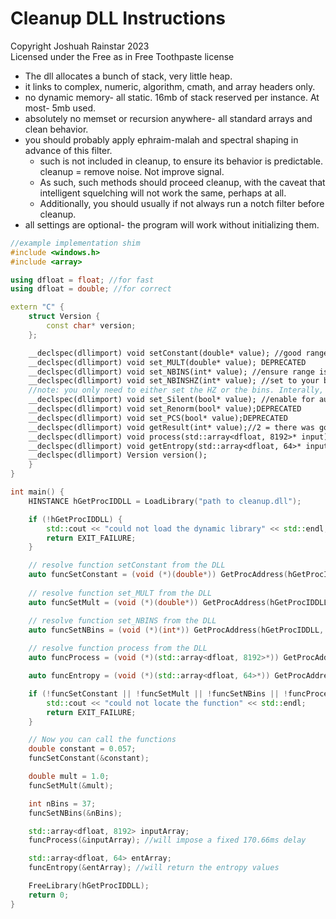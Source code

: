 # Cleanup DLL Instructions
Copyright Joshuah Rainstar 2023 \
Licensed under the Free as in Free Toothpaste license

- The dll allocates a bunch of stack, very little heap.
- it links to complex, numeric, algorithm, cmath, and array headers only. 
- no dynamic memory- all static. 16mb of stack reserved per instance. At most- 5mb used.
- absolutely no memset or recursion anywhere- all standard arrays and clean behavior.
- you should probably apply ephraim-malah and spectral shaping in advance of this filter.
    - such is not included in cleanup, to ensure its behavior is predictable. cleanup = remove noise. Not improve signal.
    - As such, such methods should proceed cleanup, with the caveat that intelligent squelching will not work the same, perhaps at all.
    - Additionally, you should usually if not always run a notch filter before cleanup.
- all settings are optional- the program will work without initializing them.

```cpp
//example implementation shim
#include <windows.h>
#include <array>

using dfloat = float; //for fast
using dfloat = double; //for correct

extern "C" {
    struct Version {
        const char* version;
    };

    __declspec(dllimport) void setConstant(double* value); //good range is between 0.045 and 0.085, defaults to 0.057, valid is 0.001 to 1
    __declspec(dllimport) void set_MULT(double* value); DEPRECATED
    __declspec(dllimport) void set_NBINS(int* value); //ensure range is between 5 and 257, defaults to 37
    __declspec(dllimport) void set_NBINSHZ(int* value); //set to your bandwidth in hz of what you're sending us
    //note: you only need to either set the HZ or the bins. Interally, bins is set based on Hz.
    __declspec(dllimport) void set_Silent(bool* value); //enable for auto-squelch, defaults to true
    __declspec(dllimport) void set_Renorm(bool* value);DEPRECATED
    __declspec(dllimport) void set_PCS(bool* value);DEPRECATED
    __declspec(dllimport) void getResult(int* value);//2 = there was good signal, 1 = first 384 samples were from previous frame overlap, 0 = nothing
    __declspec(dllimport) void process(std::array<dfloat, 8192>* input); //ensure sampling rate is 48k
    __declspec(dllimport) void getEntropy(std::array<dfloat, 64>* input); //get the current entropy samples
    __declspec(dllimport) Version version();
    }
}

int main() {
    HINSTANCE hGetProcIDDLL = LoadLibrary("path to cleanup.dll");

    if (!hGetProcIDDLL) {
        std::cout << "could not load the dynamic library" << std::endl;
        return EXIT_FAILURE;
    }

    // resolve function setConstant from the DLL
    auto funcSetConstant = (void (*)(double*)) GetProcAddress(hGetProcIDDLL, "setConstant");
    
    // resolve function set_MULT from the DLL
    auto funcSetMult = (void (*)(double*)) GetProcAddress(hGetProcIDDLL, "set_MULT");

    // resolve function set_NBINS from the DLL
    auto funcSetNBins = (void (*)(int*)) GetProcAddress(hGetProcIDDLL, "set_NBINS");
    
    // resolve function process from the DLL
    auto funcProcess = (void (*)(std::array<dfloat, 8192>*)) GetProcAddress(hGetProcIDDLL, "process");

    auto funcEntropy = (void (*)(std::array<dfloat, 64>*)) GetProcAddress(hGetProcIDDLL, "getEntropy");

    if (!funcSetConstant || !funcSetMult || !funcSetNBins || !funcProcess) {
        std::cout << "could not locate the function" << std::endl;
        return EXIT_FAILURE;
    }

    // Now you can call the functions
    double constant = 0.057;
    funcSetConstant(&constant);

    double mult = 1.0;
    funcSetMult(&mult);

    int nBins = 37;
    funcSetNBins(&nBins);

    std::array<dfloat, 8192> inputArray;
    funcProcess(&inputArray); //will impose a fixed 170.66ms delay

    std::array<dfloat, 64> entArray;
    funcEntropy(&entArray); //will return the entropy values

    FreeLibrary(hGetProcIDDLL);
    return 0;
}
```


